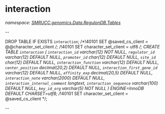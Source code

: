 ﻿# interaction
_namespace: [SMRUCC.genomics.Data.RegulonDB.Tables](./index.md)_

--
 
 DROP TABLE IF EXISTS `interaction`;
 /*!40101 SET @saved_cs_client = @@character_set_client */;
 /*!40101 SET character_set_client = utf8 */;
 CREATE TABLE `interaction` (
 `interaction_id` varchar(12) NOT NULL,
 `regulator_id` varchar(12) DEFAULT NULL,
 `promoter_id` char(12) DEFAULT NULL,
 `site_id` char(12) DEFAULT NULL,
 `interaction_function` varchar(12) DEFAULT NULL,
 `center_position` decimal(20,2) DEFAULT NULL,
 `interaction_first_gene_id` varchar(12) DEFAULT NULL,
 `affinity_exp` decimal(20,5) DEFAULT NULL,
 `interaction_note` varchar(2000) DEFAULT NULL,
 `interaction_internal_comment` longtext,
 `interaction_sequence` varchar(100) DEFAULT NULL,
 `key_id_org` varchar(5) NOT NULL
 ) ENGINE=InnoDB DEFAULT CHARSET=utf8;
 /*!40101 SET character_set_client = @saved_cs_client */;
 
 --




